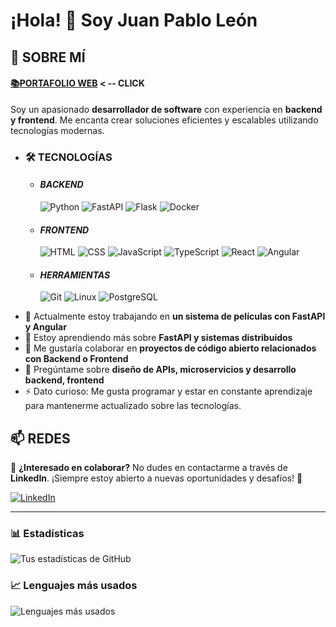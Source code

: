 # ¡Hola! 👋 Soy Juan Pablo León

## 🚀 **SOBRE MÍ**

#### [📚**PORTAFOLIO WEB**](https://juanpabloleonf.github.io/portafolio-mision-1/) < -- CLICK

Soy un apasionado **desarrollador de software** con experiencia en **backend y frontend**. Me encanta crear soluciones eficientes y escalables utilizando tecnologías modernas.


* ### 🛠️ **TECNOLOGÍAS**

    * #### _BACKEND_
        ![Python](https://img.shields.io/badge/Python-3776AB?style=for-the-badge&logo=python&logoColor=white)
        ![FastAPI](https://img.shields.io/badge/FastAPI-009688?style=for-the-badge&logo=fastapi&logoColor=white)
        ![Flask](https://img.shields.io/badge/Flask-000000?style=for-the-badge&logo=flask&logoColor=white)
        ![Docker](https://img.shields.io/badge/Docker-2496ED?style=for-the-badge&logo=docker&logoColor=white)

    * #### _FRONTEND_
        ![HTML](https://img.shields.io/badge/HTML-239A56?style=for-the-badge&logo=html5&logoColor=white)
        ![CSS](https://img.shields.io/badge/CSS-239A56?style=for-the-badge&logo=css3&logoColor=white)
        ![JavaScript](https://img.shields.io/badge/JavaScript-239A56?style=for-the-badge&logo=javascript&logoColor=white)
        ![TypeScript](https://img.shields.io/badge/TypeScript-239A56?style=for-the-badge&logo=typescript&logoColor=white)
        ![React](https://img.shields.io/badge/React-61DAFB?style=for-the-badge&logo=react&logoColor=white)
        ![Angular](https://img.shields.io/badge/Angular-DD0031?style=for-the-badge&logo=angular&logoColor=white)

    * #### _HERRAMIENTAS_
        ![Git](https://img.shields.io/badge/Git-F05032?style=for-the-badge&logo=git&logoColor=white)
        ![Linux](https://img.shields.io/badge/Linux-FCC624?style=for-the-badge&logo=linux&logoColor=black)
        ![PostgreSQL](https://img.shields.io/badge/PostgreSQL-336791?style=for-the-badge&logo=postgresql&logoColor=white)

- 🔭 Actualmente estoy trabajando en **un sistema de películas con FastAPI y Angular**
- 🌱 Estoy aprendiendo más sobre **FastAPI y sistemas distribuidos**
- 👯 Me gustaría colaborar en **proyectos de código abierto relacionados con Backend o Frontend**
- 💬 Pregúntame sobre **diseño de APIs, microservicios y desarrollo backend, frontend**
- ⚡ Dato curioso: Me gusta programar y estar en constante aprendizaje para mantenerme actualizado sobre las tecnologías.

## 📫 **REDES**


📩 **¿Interesado en colaborar?** No dudes en contactarme a través de **LinkedIn**. ¡Siempre estoy abierto a nuevas oportunidades y desafíos! 🚀

[![LinkedIn](https://img.shields.io/badge/LinkedIn-0077B5?style=for-the-badge&logo=linkedin&logoColor=white)](https://www.linkedin.com/in/juan-pablo-leon-f/)

---

### 📊 Estadísticas

![Tus estadísticas de GitHub](https://github-readme-streak-stats.herokuapp.com/?user=JuanPabloLeonF&theme=radical&locale=es)

### 📈 Lenguajes más usados

![Lenguajes más usados](https://github-readme-stats.vercel.app/api/top-langs/?username=JuanPabloLeonF&layout=compact&theme=radical&locale=es)
